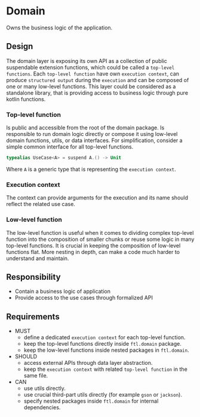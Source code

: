 # Domain

Owns the business logic of the application.

## Design

The domain layer is exposing its own API as a collection of public suspendable extension functions,
which could be called a `top-level functions`.
Each `top-level function` have own `execution context`, 
can produce `structured output` during the `execution`
and can be composed of one or many low-level functions.
This layer could be considered as a standalone library, 
that is providing access to business logic through pure kotlin functions. 


### Top-level function

Is public and accessible from the root of the domain package.
Is responsible to run domain logic directly or compose it using low-level domain functions, utils, or data interfaces.
For simplification, consider a simple common interface for all top-level functions.

```kotlin
typealias UseCase<A> = suspend A.() -> Unit
```

Where `A` is a generic type that is representing the `execution context`.

### Execution context

The context can provide arguments for the execution and its name should reflect the related use case.

### Low-level function

The low-level function is useful when it comes to dividing complex top-level 
function into the composition of smaller chunks or reuse some logic in many top-level functions.
It is crucial in keeping the composition of low-level functions flat. 
More nesting in depth, can make a code much harder to understand and maintain.

## Responsibility

* Contain a business logic of application
* Provide access to the use cases through formalized API

## Requirements

* MUST
    * define a dedicated `execution context` for each top-level function.
    * keep the top-level functions directly inside `ftl.domain` package.
    * keep the low-level functions inside nested packages in `ftl.domain`.
* SHOULD
    * access external APIs through data layer abstraction.
    * keep the `execution context` with related `top-level function` in the same file.
* CAN
    * use utils directly.
    * use crucial third-part utils directly (for example `gson` or `jackson`).
    * specify nested packages inside `ftl.domain` for internal dependencies.
